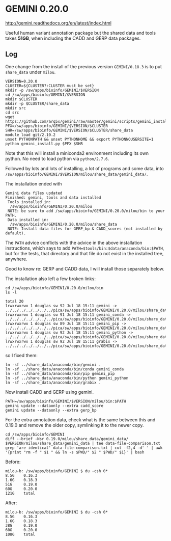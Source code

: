 GEMINI 0.20.0
=============

<http://gemini.readthedocs.org/en/latest/index.html>

Useful human variant annotation package but the shared data and tools takes **51GB**, when including the CADD and GERP data packages.

Log
---

One change from the install of the previous version `GEMINI/0.18.3` is to put
`share_data` under `milou`.

    VERSION=0.20.0
    CLUSTER=${CLUSTER?:CLUSTER must be set}
    mkdir -p /sw/apps/bioinfo/GEMINI/$VERSION
    cd /sw/apps/bioinfo/GEMINI/$VERSION
    mkdir $CLUSTER
    mkdir -p $CLUSTER/share_data
    mkdir src
    cd src
    wget https://github.com/arq5x/gemini/raw/master/gemini/scripts/gemini_install.py
    PFX=/sw/apps/bioinfo/GEMINI/$VERSION/$CLUSTER
    SHR=/sw/apps/bioinfo/GEMINI/$VERSION/$CLUSTER/share_data
    module load git/2.10.2
    unset PYTHONPATH && unset PYTHONHOME && export PYTHONNOUSERSITE=1
    python gemini_install.py $PFX $SHR

Note that this will install a miniconda2 environment including its own python.
No need to load python via `python/2.7.6`.

Followed by lots and lots of installing, a lot of programs and some data, into
`/sw/apps/bioinfo/GEMINI/$VERSION/milou/share_data/gemini_data/`.

The installation ended with 

    Gemini data files updated
    Finished: gemini, tools and data installed
     Tools installed in:
      /sw/apps/bioinfo/GEMINI/0.20.0/milou
     NOTE: be sure to add /sw/apps/bioinfo/GEMINI/0.20.0/milou/bin to your PATH.
     Data installed in:
      /sw/apps/bioinfo/GEMINI/0.20.0/milou/share_data
     NOTE: Install data files for GERP_bp & CADD_scores (not installed by default).

The `PATH` advice conflicts with the advice in the above installation
instructions, which says to add `PATH=$tools/bin:$data/anaconda/bin:$PATH`, but
for the tests, that directory and that file do not exist in the installed tree,
anywhere.

Good to know re: GERP and CADD data, I will install those separately below.

The installation also left a few broken links:

    cd /sw/apps/bioinfo/GEMINI/0.20.0/milou/bin
    ls -l

    total 20
    lrwxrwxrwx 1 douglas sw 92 Jul 18 15:11 gemini -> ../../../../../../../pica/sw/apps/bioinfo/GEMINI/0.20.0/milou/share_data/anaconda/bin/gemini
    lrwxrwxrwx 1 douglas sw 91 Jul 18 15:11 gemini_conda -> ../../../../../../../pica/sw/apps/bioinfo/GEMINI/0.20.0/milou/share_data/anaconda/bin/conda
    lrwxrwxrwx 1 douglas sw 89 Jul 18 15:11 gemini_pip -> ../../../../../../../pica/sw/apps/bioinfo/GEMINI/0.20.0/milou/share_data/anaconda/bin/pip
    lrwxrwxrwx 1 douglas sw 92 Jul 18 15:11 gemini_python -> ../../../../../../../pica/sw/apps/bioinfo/GEMINI/0.20.0/milou/share_data/anaconda/bin/python
    lrwxrwxrwx 1 douglas sw 92 Jul 18 15:11 grabix -> ../../../../../../../pica/sw/apps/bioinfo/GEMINI/0.20.0/milou/share_data/anaconda/bin/grabix

so I fixed them:

    ln -sf ../share_data/anaconda/bin/gemini .
    ln -sf ../share_data/anaconda/bin/conda gemini_conda
    ln -sf ../share_data/anaconda/bin/pip gemini_pip
    ln -sf ../share_data/anaconda/bin/python gemini_python
    ln -sf ../share_data/anaconda/bin/grabix .

Now install CADD and GERP using gemini.

    PATH=/sw/apps/bioinfo/GEMINI/$VERSION/milou/bin:$PATH
    gemini update --dataonly --extra cadd_score
    gemini update --dataonly --extra gerp_bp

For the extra annotation data, check what is the same between this and 0.19.0
and remove the older copy, symlinking it to the newer copy.

    cd /sw/apps/bioinfo/GEMINI
    diff --brief -Nsr 0.19.0/milou/share_data/gemini_data/ $VERSION/milou/share_data/gemini_data | tee data-file-comparison.txt
    grep 'are identical' data-file-comparison.txt | cut -f2,4 -d' ' | awk '{print "rm -f " $1 " && ln -s $PWD/" $2 " $PWD/" $1}' | bash

Before:

    milou-b: /sw/apps/bioinfo/GEMINI $ du -csh 0*
    8.5G    0.16.3
    1.6G    0.18.3
    51G     0.19.0
    60G     0.20.0
    121G    total

After:

    milou-b: /sw/apps/bioinfo/GEMINI $ du -csh 0*
    8.5G    0.16.3
    1.6G    0.18.3
    38G     0.19.0
    60G     0.20.0
    108G    total
